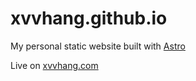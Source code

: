 # xvvhang.github.io

My personal static website built with [Astro](https://astro.build/)

Live on [xvvhang.com](https://xvvhang.com)
